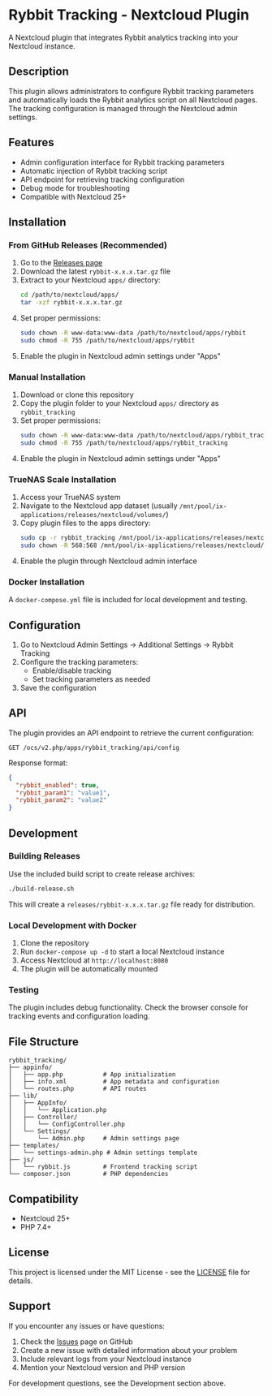 # Rybbit Tracking - Nextcloud Plugin

A Nextcloud plugin that integrates Rybbit analytics tracking into your Nextcloud instance.

## Description

This plugin allows administrators to configure Rybbit tracking parameters and automatically loads the Rybbit analytics script on all Nextcloud pages. The tracking configuration is managed through the Nextcloud admin settings.

## Features

- Admin configuration interface for Rybbit tracking parameters
- Automatic injection of Rybbit tracking script
- API endpoint for retrieving tracking configuration
- Debug mode for troubleshooting
- Compatible with Nextcloud 25+

## Installation

### From GitHub Releases (Recommended)

1. Go to the [Releases page](https://github.com/yourusername/nextcloud-rybbit-plugin/releases)
2. Download the latest `rybbit-x.x.x.tar.gz` file
3. Extract to your Nextcloud `apps/` directory:
   ```bash
   cd /path/to/nextcloud/apps/
   tar -xzf rybbit-x.x.x.tar.gz
   ```
4. Set proper permissions:
   ```bash
   sudo chown -R www-data:www-data /path/to/nextcloud/apps/rybbit
   sudo chmod -R 755 /path/to/nextcloud/apps/rybbit
   ```
5. Enable the plugin in Nextcloud admin settings under "Apps"

### Manual Installation

1. Download or clone this repository
2. Copy the plugin folder to your Nextcloud `apps/` directory as `rybbit_tracking`
3. Set proper permissions:
   ```bash
   sudo chown -R www-data:www-data /path/to/nextcloud/apps/rybbit_tracking
   sudo chmod -R 755 /path/to/nextcloud/apps/rybbit_tracking
   ```
4. Enable the plugin in Nextcloud admin settings under "Apps"

### TrueNAS Scale Installation

1. Access your TrueNAS system
2. Navigate to the Nextcloud app dataset (usually `/mnt/pool/ix-applications/releases/nextcloud/volumes/`)
3. Copy plugin files to the apps directory:
   ```bash
   sudo cp -r rybbit_tracking /mnt/pool/ix-applications/releases/nextcloud/volumes/pvc-xxx/html/apps/
   sudo chown -R 568:568 /mnt/pool/ix-applications/releases/nextcloud/volumes/pvc-xxx/html/apps/rybbit_tracking
   ```
4. Enable the plugin through Nextcloud admin interface

### Docker Installation

A `docker-compose.yml` file is included for local development and testing.

## Configuration

1. Go to Nextcloud Admin Settings → Additional Settings → Rybbit Tracking
2. Configure the tracking parameters:
   - Enable/disable tracking
   - Set tracking parameters as needed
3. Save the configuration

## API

The plugin provides an API endpoint to retrieve the current configuration:

```
GET /ocs/v2.php/apps/rybbit_tracking/api/config
```

Response format:

```json
{
  "rybbit_enabled": true,
  "rybbit_param1": "value1",
  "rybbit_param2": "value2"
}
```

## Development

### Building Releases

Use the included build script to create release archives:

```bash
./build-release.sh
```

This will create a `releases/rybbit-x.x.x.tar.gz` file ready for distribution.

### Local Development with Docker

1. Clone the repository
2. Run `docker-compose up -d` to start a local Nextcloud instance
3. Access Nextcloud at `http://localhost:8080`
4. The plugin will be automatically mounted

### Testing

The plugin includes debug functionality. Check the browser console for tracking events and configuration loading.

## File Structure

```
rybbit_tracking/
├── appinfo/
│   ├── app.php           # App initialization
│   ├── info.xml          # App metadata and configuration
│   └── routes.php        # API routes
├── lib/
│   ├── AppInfo/
│   │   └── Application.php
│   ├── Controller/
│   │   └── ConfigController.php
│   └── Settings/
│       └── Admin.php     # Admin settings page
├── templates/
│   └── settings-admin.php # Admin settings template
├── js/
│   └── rybbit.js         # Frontend tracking script
└── composer.json         # PHP dependencies
```

## Compatibility

- Nextcloud 25+
- PHP 7.4+

## License

This project is licensed under the MIT License - see the [LICENSE](LICENSE) file for details.

## Support

If you encounter any issues or have questions:

1. Check the [Issues](https://github.com/yourusername/nextcloud-rybbit-plugin/issues) page on GitHub
2. Create a new issue with detailed information about your problem
3. Include relevant logs from your Nextcloud instance
4. Mention your Nextcloud version and PHP version

For development questions, see the Development section above.
